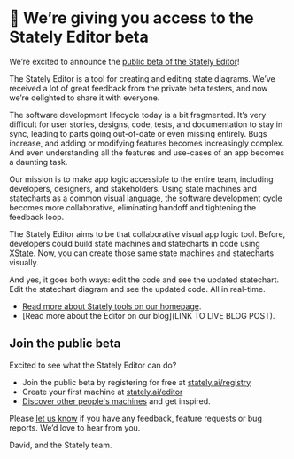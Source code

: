 # 🚀 We’re giving you access to the Stately Editor beta

We’re excited to announce the [public beta of the Stately Editor](https://stately.ai/editor)!

The Stately Editor is a tool for creating and editing state diagrams. We’ve received a lot of great feedback from the private beta testers, and now we’re delighted to share it with everyone.

The software development lifecycle today is a bit fragmented. It’s very difficult for user stories, designs, code, tests, and documentation to stay in sync, leading to parts going out-of-date or even missing entirely. Bugs increase, and adding or modifying features becomes increasingly complex. And even understanding all the features and use-cases of an app becomes a daunting task.

Our mission is to make app logic accessible to the entire team, including developers, designers, and stakeholders. Using state machines and statecharts as a common visual language, the software development cycle becomes more collaborative, eliminating handoff and tightening the feedback loop.

The Stately Editor aims to be that collaborative visual app logic tool. Before, developers could build state machines and statecharts in code using [XState](https://github.com/statelyai/xstate). Now, you can create those same state machines and statecharts visually.

And yes, it goes both ways: edit the code and see the updated statechart. Edit the statechart diagram and see the updated code. All in real-time.

- [Read more about Stately tools on our homepage](https://stately.ai).
- [Read more about the Editor on our blog](LINK TO LIVE BLOG POST).

## Join the public beta

Excited to see what the Stately Editor can do?

- Join the public beta by registering for free at [stately.ai/registry](https://stately.ai/registry)
- Create your first machine at [stately.ai/editor](https://stately.ai/editor)
- [Discover other people's machines](https://stately.ai/registry/discover) and get inspired.

Please [let us know](https://github.com/statelyai/editor-feedback/issues/new) if you have any feedback, feature requests or bug reports. We’d love to hear from you.

David, and the Stately team.
